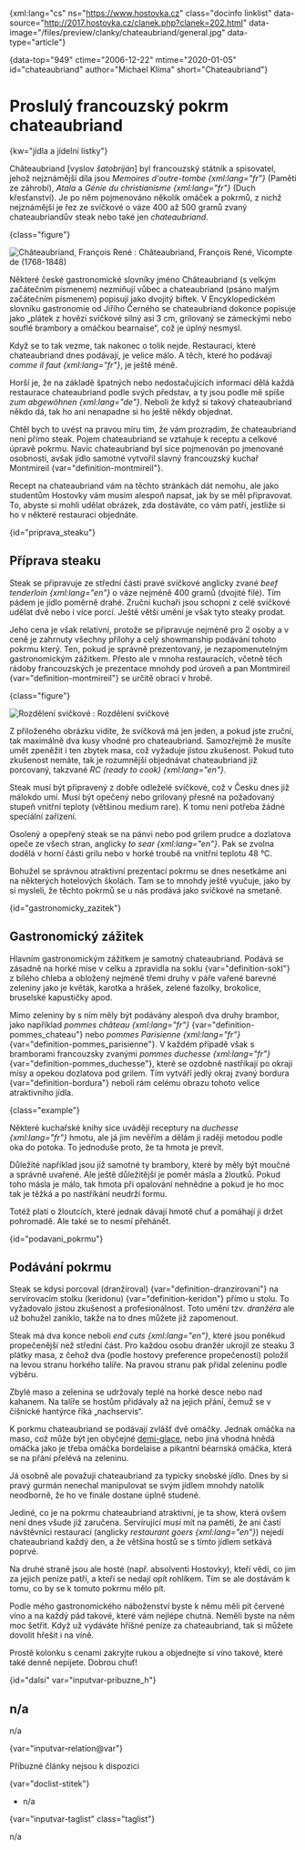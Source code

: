
{xml:lang="cs" ns="https://www.hostovka.cz" class="docinfo linklist" data-source="http://2017.hostovka.cz/clanek.php?clanek=202.html" data-image="/files/preview/clanky/chateaubriand/general.jpg" data-type="article"}

{data-top="949" ctime="2006-12-22" mtime="2020-01-05" id="chateaubriand" author="Michael Klíma" short="Chateaubriand"}

# Proslulý francouzský pokrm chateaubriand

<!-- generated attribute kw by user_updatekw.sh on 2020-07-05, do not edit -->

{kw="jídla a jídelní lístky"}

Châteaubriand [vyslov _šatobriján_] byl francouzský státník a spisovatel, jehož nejznámější díla jsou _Memoires d'outre-tombe {xml:lang="fr"}_ (Paměti ze záhrobí), _Atala_ a _Génie du christianisme {xml:lang="fr"}_ (Duch křesťanství). Je po něm pojmenováno několik omáček a pokrmů, z nichž nejznámější je řez ze svíčkové o váze 400 až 500 gramů zvaný chateaubriandův steak nebo také jen _chateaubriand_.

{class="figure"}

![Châteaubriand, François René][1] 
:   Châteaubriand, François René, Vicompte de (1768-1848)

Některé české gastronomické slovníky jméno Châteaubriand (s velkým začátečním písmenem) nezmiňují vůbec a chateaubriand (psáno malým začátečním písmenem) popisují jako dvojitý biftek. V Encyklopedickém slovníku gastronomie od Jiřího Černého se chateaubriand dokonce popisuje jako „plátek z hovězí svíčkové silný asi 3 cm, grilovaný se zámeckými nebo souflé brambory a omáčkou bearnaise“, což je úplný nesmysl.

Když se to tak vezme, tak nakonec o tolik nejde. Restaurací, které chateaubriand dnes podávají, je velice málo. A těch, které ho podávají _comme il faut {xml:lang="fr"}_, je ještě méně.

Horší je, že na základě špatných nebo nedostačujících informací dělá každá restaurace chateaubriand podle svých představ, a ty jsou podle mě spíše _zum abgewöhnen {xml:lang="de"}_. Neboli že když si takový chateaubriand někdo dá, tak ho ani nenapadne si ho ještě někdy objednat.

Chtěl bych to uvést na pravou míru tím, že vám prozradím, že chateaubriand není přímo steak. Pojem chateaubriand se vztahuje k receptu a celkové úpravě pokrmu. Navíc chateaubriand byl sice pojmenován po jmenované osobnosti, avšak jídlo samotné vytvořil slavný francouzský kuchař <a>Montmireil {var="definition-montmireil"}</a>.

Recept na chateaubriand vám na těchto stránkách dát nemohu, ale jako studentům Hostovky vám musím alespoň napsat, jak by se měl připravovat. To, abyste si mohli udělat obrázek, zda dostáváte, co vám patří, jestliže si ho v některé restauraci objednáte.

{id="priprava_steaku"}

## Příprava steaku

Steak se připravuje ze střední části pravé svíčkové anglicky zvané _beef tenderloin {xml:lang="en"}_ o váze nejméně 400 gramů (dvojité filé). Tím pádem je jídlo poměrně drahé. Zruční kuchaři jsou schopni z celé svíčkové udělat dvě nebo i více porcí. Ještě větší umění je však tyto steaky prodat.

Jeho cena je však relativní, protože se připravuje nejméně pro 2 osoby a v ceně je zahrnuty všechny přílohy a celý showmanship podávání tohoto pokrmu který. Ten, pokud je správně prezentovaný, je nezapomenutelným gastronomickým zážitkem. Přesto ale v mnoha restauracích, včetně těch rádoby francouzských je prezentace mnohdy pod úroveň a pan <a>Montmireil {var="definition-montmireil"}</a> se určitě obrací v hrobě.

{class="figure"}

![Rozdělení svíčkové][2] 
:   Rozdělení svíčkové

Z přiloženého obrázku vidíte, že svíčková má jen jeden, a pokud jste zruční, tak maximálně dva kusy vhodné pro chateaubriand. Samozřejmě že musíte umět zpeněžit i ten zbytek masa, což vyžaduje jistou zkušenost. Pokud tuto zkušenost nemáte, tak je rozumnější objednávat chateaubriand již porcovaný, takzvané _RC (ready to cook) {xml:lang="en"}_.

Steak musí být připravený z dobře odleželé svíčkové, což v Česku dnes již málokdo umí. Musí být opečený nebo grilovaný přesně na požadovaný stupeň vnitřní teploty (většinou medium rare). K tomu není potřeba žádné speciální zařízení.

Osolený a opepřený steak se na pánvi nebo pod grilem prudce a dozlatova opeče ze všech stran, anglicky _to sear {xml:lang="en"}_. Pak se zvolna dodělá v horní části grilu nebo v horké troubě na vnitřní teplotu 48 °C.

Bohužel se správnou atraktivní prezentací pokrmu se dnes nesetkáme ani na některých hotelových školách. Tam se to mnohdy ještě vyučuje, jako by si mysleli, že těchto pokrmů se u nás prodává jako svíčkové na smetaně.

{id="gastronomicky_zazitek"}

## Gastronomický zážitek

Hlavním gastronomickým zážitkem je samotný chateaubriand. Podává se zásadně na horké míse v celku a zpravidla na <a>soklu {var="definition-sokl"}</a> z bílého chleba a obložený nejméně třemi druhy v páře vařené barevné zeleniny jako je květák, karotka a hrášek, zelené fazolky, brokolice, bruselské kapustičky apod.

Mimo zeleniny by s ním měly být podávány alespoň dva druhy brambor, jako například <a><em>pommes château {xml:lang="fr"}</em> {var="definition-pommes_chateau"}</a> nebo <a><em>pommes Parisienne {xml:lang="fr"}</em> {var="definition-pommes_parisienne"}</a>. V každém případě však s bramborami francouzsky zvanými <a><em>pommes duchesse {xml:lang="fr"}</em> {var="definition-pommes_duchesse"}</a>, které se ozdobně nastříkají po okraji mísy a opekou dozlatova pod grilem. Tím vytváří jedlý okraj zvaný <a>bordura {var="definition-bordura"}</a> neboli rám celému obrazu tohoto velice atraktivního jídla.

{class="example"}

Některé kuchařské knihy sice uvádějí receptury na _duchesse {xml:lang="fr"}_ hmotu, ale já jim nevěřím a dělám ji raději metodou podle oka do potoka. To jednoduše proto, že ta hmota je prevít.

Důležité například jsou již samotné ty brambory, které by měly být moučné a správně uvařené. Ale ještě důležitější je poměr másla a žloutků. Pokud toho másla je málo, tak hmota při opalování nehnědne a pokud je ho moc tak je těžká a po nastříkání neudrží formu.

Totéž platí o žloutcích, které jednak dávají hmotě chuť a pomáhají ji držet pohromadě. Ale také se to nesmí přehánět.

{id="podavani_pokrmu"}

## Podávání pokrmu

Steak se kdysi porcoval <a>(dranžíroval) {var="definition-dranzirovani"}</a> na servírovacím stolku <a>(keridonu) {var="definition-keridon"}</a> přímo u stolu. To vyžadovalo jistou zkušenost a profesionálnost. Toto umění tzv. _dranžéra_ ale už bohužel zaniklo, takže na to dnes můžete již zapomenout.

Steak má dva konce neboli _end cuts {xml:lang="en"}_, které jsou poněkud propečenější než střední část. Pro každou osobu dranžér ukrojil ze steaku 3 plátky masa, z čehož dva (podle hostovy preference propečenosti) položil na levou stranu horkého talíře. Na pravou stranu pak přidal zeleninu podle výběru.

Zbylé maso a zelenina se udržovaly teplé na horké desce nebo nad kahanem. Na talíře se hostům přidávaly až na jejich přání, čemuž se v číšnické hantýrce říká „nachservis“.

K porkmu chateaubriand se podávají zvlášť dvě omáčky. Jednak omáčka na maso, což může být jen obyčejné [demi-glace][3], nebo jiná vhodná hnědá omáčka jako je třeba omáčka bordelaise a pikantní béarnská omáčka, která se na přání přelévá na zeleninu.

Já osobně ale považuji chateaubriand za typicky snobské jídlo. Dnes by si pravý gurmán nenechal manipulovat se svým jídlem mnohdy natolik neodborně, že ho ve finále dostane úplně studené.

Jediné, co je na pokrmu chateaubriand atraktivní, je ta show, která ovšem není dnes všude již zaručena. Servírující musí mít na paměti, že ani častí návštěvníci restaurací (anglicky _restaurant goers {xml:lang="en"}_) nejedí chateaubriand každý den, a že většina hostů se s tímto jídlem setkává poprvé.

Na druhé straně jsou ale hosté (např. absolventi Hostovky), kteří vědí, co jim za jejich peníze patří, a kteří se nedají opít rohlíkem. Tím se ale dostávám k tomu, co by se k tomuto pokrmu mělo pít.

Podle mého gastronomického náboženství byste k němu měli pít červené víno a na každý pád takové, které vám nejlépe chutná. Neměli byste na něm moc šetřit. Když už vydáváte hříšné peníze za chateaubriand, tak si můžete dovolit hřešit i na víně.

Prostě kolonku s cenami zakryjte rukou a objednejte si víno takové, které také denně nepijete. Dobrou chuť!

{id="dalsi" var="inputvar-pribuzne_h"}

## n/a

n/a

{var="inputvar-relation@var"}

Příbuzné články nejsou k dispozici

{var="doclist-stitek"}

  * n/a

{var="inputvar-taglist" class="taglist"}

n/a

 [1]: /files/thumbs/clanky/chateaubriand/2-7-06-1.jpg
 [2]: /files/preview/clanky/chateaubriand/2-7-06-2.jpg
 [3]: demi-glace

